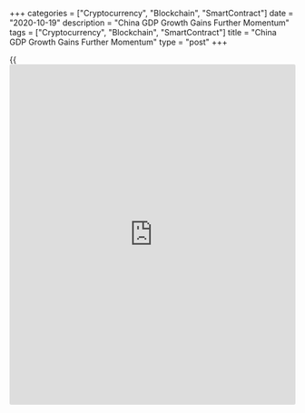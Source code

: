 +++
categories = ["Cryptocurrency", "Blockchain", "SmartContract"]
date = "2020-10-19"
description = "China GDP Growth Gains Further Momentum"
tags = ["Cryptocurrency", "Blockchain", "SmartContract"]
title = "China GDP Growth Gains Further Momentum"
type = "post"
+++

{{<iframe id="large-banner" src="https://www.bounty.group/#slide=7.0" width="100%" height="600" scrolling="no" style="border: 0px solid rgb(216, 221, 230); border-radius: 3px;">}}

China's economic growth gained further momentum in the third quarter
driven by the recovery in domestic consumption, and the global demand
for medical equipments amid the [coronavirus][1] pandemic helped
exporters.

Gross domestic product grew 4.9 percent year-on-year in the third
quarter, faster than the 3.2 percent growth seen in the second quarter,
data published by the National Bureau of Statistics revealed Monday.

However, growth was slower than the economists' forecast of 5.2 percent.

On a quarterly basis, GDP was up 2.7 percent versus the 3.2 percent
growth that economists had expected.

During January to September, the [economy][2] expanded 0.7 percent,
suggesting that the economy shrugged off the record contraction posted
in the first quarter.

In September, retail sales expanded 3.3 percent after posting a marginal
0.5 percent increase in August. Sales were forecast to climb 1.8
percent.

Industrial production advanced 6.9 percent annually, following a 5.6
percent rise a quarter ago. This was also bigger than economists'
forecast of 5.8 percent.

During the nine months to September, fixed asset investment gained 0.8
percent, which was in line with forecast. Property investment grew 5.6
percent.

The unemployment rate dropped to 5.4 percent from 5.6 percent a month
ago.

The recovery broadened out and became less reliant on investment-led
stimulus, Julian Evans-Pritchard and Sheana Yue, economists at Capital
Economics, said. What's more, the monthly data show that growth was
still accelerating heading into the fourth quarter.

While all major global economies are forecast to shrink this year due to
the coronavirus pandemic, the International Monetary Fund upgraded
China's growth projection to 1.9 percent from 1 percent. Growth is
forecast to zoom to 8.2 percent in 2021.

For comments and feedback [contact](https://www.playgroundfx.com/contact/): editorial@rtt[news](https://www.letsplayfx.com/blog/forex-news-website/).com

[Economic News][2]

 **What parts of the world are seeing the best (and worst) economic
performances lately? Click[here][3] to check out our [Econ Scorecard][3]
and find out! See up-to-the-moment [ranking](https://www.playgroundfx.com/blog/crypto-exchange-ranking/)s for the best and worst
performers in [GDP][4], [unemployment rate][5], [inflation][6] and much
more.**

   1. www.rtt[news](https://www.letsplayfx.com/blog/forex-news-website/).com/list/coronavirus.aspx
   2. www.rtt[news](https://www.letsplayfx.com/blog/forex-news-website/).com/Content/EconomicNews.aspx
   3. www.rtt[news](https://www.letsplayfx.com/blog/forex-news-website/).com/economic-scorecard/world-rank/PPI/highest-performance.aspx
   4. www.rtt[news](https://www.letsplayfx.com/blog/forex-news-website/).com/economic-scorecard/world-rank/GDP/highest-performance.aspx
   5. www.rtt[news](https://www.letsplayfx.com/blog/forex-news-website/).com/economic-scorecard/world-rank/unemployment-rate/lowest-performance.aspx
   6. www.rtt[news](https://www.letsplayfx.com/blog/forex-news-website/).com/economic-scorecard/world-rank/CPI/highest-performance.aspx